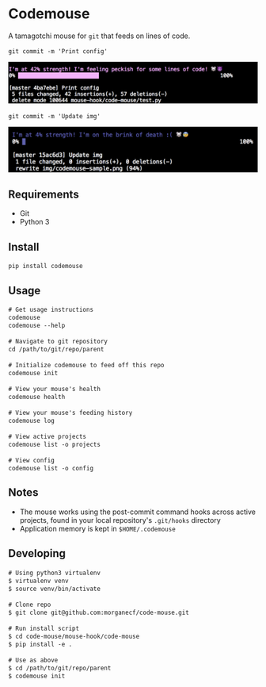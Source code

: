 # Codemouse

A tamagotchi mouse for `git` that feeds on lines of code. 

```
git commit -m 'Print config'
```
![codemouse-sample](img/codemouse-sample.png)

```
git commit -m 'Update img'
```
![codemouse-sample2](img/codemouse-sample2.png)

## Requirements
* Git
* Python 3

## Install
```
pip install codemouse
```

## Usage

```
# Get usage instructions
codemouse
codemouse --help

# Navigate to git repository
cd /path/to/git/repo/parent

# Initialize codemouse to feed off this repo
codemouse init

# View your mouse's health
codemouse health

# View your mouse's feeding history
codemouse log

# View active projects
codemouse list -o projects

# View config
codemouse list -o config
```

## Notes
* The mouse works using the post-commit command hooks across active projects, found in your local repository's `.git/hooks` directory
* Application memory is kept in `$HOME/.codemouse`

## Developing
```
# Using python3 virtualenv
$ virtualenv venv
$ source venv/bin/activate

# Clone repo
$ git clone git@github.com:morganecf/code-mouse.git

# Run install script
$ cd code-mouse/mouse-hook/code-mouse
$ pip install -e .

# Use as above
$ cd /path/to/git/repo/parent
$ codemouse init
```
